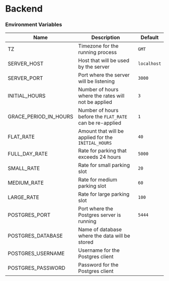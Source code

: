 # Backend

### Environment Variables

Name | Description | Default
---|---|---
TZ | Timezone for the running process | `GMT`
SERVER_HOST | Host that will be used by the server | `localhost`
SERVER_PORT | Port where the server will be listening | `3000`
INITIAL_HOURS | Number of hours where the rates will not be applied | `3`
GRACE_PERIOD_IN_HOURS | Number of hours before the `FLAT_RATE` can be re-applied | `1`
FLAT_RATE | Amount that will be applied for the `INITIAL_HOURS` | `40`
FULL_DAY_RATE | Rate for parking that exceeds 24 hours | `5000`
SMALL_RATE | Rate for small parking slot | `20`
MEDIUM_RATE | Rate for medium parking slot | `60`
LARGE_RATE | Rate for large parking slot | `100`
POSTGRES_PORT | Port where the Postgres server is running | `5444`
POSTGRES_DATABASE | Name of database where the data will be stored |
POSTGRES_USERNAME | Username for the Postgres client |
POSTGRES_PASSWORD | Password for the Postgres client |
